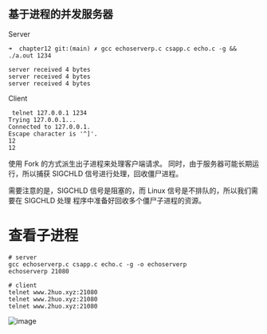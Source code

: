 ## 基于进程的并发服务器


Server

```
➜  chapter12 git:(main) ✗ gcc echoserverp.c csapp.c echo.c -g && ./a.out 1234

server received 4 bytes
server received 4 bytes
server received 4 bytes
```

Client

```
 telnet 127.0.0.1 1234
Trying 127.0.0.1...
Connected to 127.0.0.1.
Escape character is '^]'.
12
12
```

使用 Fork 的方式派生出子进程来处理客户端请求。
同时，由于服务器可能长期运行，所以捕获 SIGCHLD 信号进行处理，回收僵尸进程。

需要注意的是，SIGCHLD 信号是阻塞的，而 Linux 信号是不排队的，所以我们需要在 SIGCHLD 处理
程序中准备好回收多个僵尸子进程的资源。


# 查看子进程

```shell
# server
gcc echoserverp.c csapp.c echo.c -g -o echoserverp
echoserverp 21080

# client
telnet www.2huo.xyz:21080
telnet www.2huo.xyz:21080
telnet www.2huo.xyz:21080
```


![image](https://user-images.githubusercontent.com/9459488/147008186-70502fad-d6fe-49f7-a5f1-a56dd8c6b099.png)
